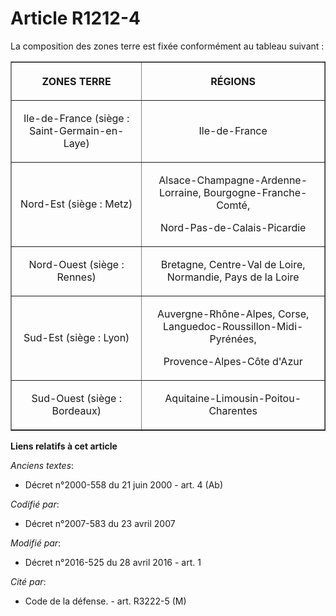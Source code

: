 # Article R1212-4

La composition des zones terre est fixée conformément au tableau suivant : 

<table border="1">
    <tbody>
      <tr>
        <th>

ZONES TERRE 

</th>
        <th>

RÉGIONS 

</th>
      </tr>
      <tr>
        <td align="center" valign="middle">

Ile-de-France (siège : Saint-Germain-en-Laye) 

</td>
        <td align="center" valign="middle">

Ile-de-France 

</td>
      </tr>
      <tr>
        <td align="center" valign="middle">

Nord-Est (siège : Metz) 

</td>
        <td valign="middle" align="center">

Alsace-Champagne-Ardenne-Lorraine, Bourgogne-Franche-Comté, 

Nord-Pas-de-Calais-Picardie 

</td>
      </tr>
      <tr>
        <td align="center" valign="middle">

Nord-Ouest (siège : Rennes) 

</td>
        <td align="center" valign="middle">

Bretagne, Centre-Val de Loire, Normandie, Pays de la Loire 

</td>
      </tr>
      <tr>
        <td align="center" valign="middle">

Sud-Est (siège : Lyon) 

</td>
        <td align="center" valign="middle">

Auvergne-Rhône-Alpes, Corse, Languedoc-Roussillon-Midi-Pyrénées, 

Provence-Alpes-Côte d'Azur 

</td>
      </tr>
      <tr>
        <td valign="middle" align="center">

Sud-Ouest (siège : Bordeaux) 

</td>
        <td valign="middle" align="center">

Aquitaine-Limousin-Poitou-Charentes

</td>
      </tr>
    </tbody>
  </table>

**Liens relatifs à cet article**

_Anciens textes_:

  - Décret n°2000-558 du 21 juin 2000 - art. 4 (Ab)

_Codifié par_:

  - Décret n°2007-583 du 23 avril 2007

_Modifié par_:

  - Décret n°2016-525 du 28 avril 2016 - art. 1

_Cité par_:

  - Code de la défense. - art. R3222-5 (M)
